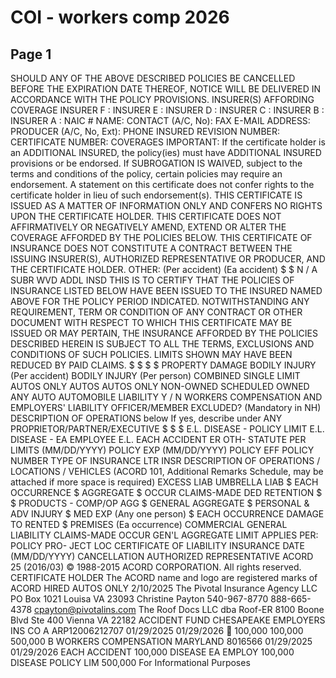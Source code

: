 # COI - workers comp 2026

## Page 1

SHOULD ANY OF THE ABOVE DESCRIBED POLICIES BE CANCELLED BEFORE
THE EXPIRATION DATE THEREOF, NOTICE WILL BE DELIVERED IN
ACCORDANCE WITH THE POLICY PROVISIONS.
INSURER(S) AFFORDING COVERAGE
INSURER F :
INSURER E :
INSURER D :
INSURER C :
INSURER B :
INSURER A :
NAIC #
NAME:
CONTACT
(A/C, No):
FAX
E-MAIL
ADDRESS:
PRODUCER
(A/C, No, Ext):
PHONE
INSURED
REVISION NUMBER:
CERTIFICATE NUMBER:
COVERAGES
IMPORTANT:  If the certificate holder is an ADDITIONAL INSURED, the policy(ies) must have ADDITIONAL INSURED provisions or be endorsed.
If SUBROGATION IS WAIVED, subject to the terms and conditions of the policy, certain policies may require an endorsement.  A statement on
this certificate does not confer rights to the certificate holder in lieu of such endorsement(s).
THIS CERTIFICATE IS ISSUED AS A MATTER OF INFORMATION ONLY AND CONFERS NO RIGHTS UPON THE CERTIFICATE HOLDER. THIS
CERTIFICATE DOES NOT AFFIRMATIVELY OR NEGATIVELY AMEND, EXTEND OR ALTER THE COVERAGE AFFORDED BY THE POLICIES
BELOW.  THIS CERTIFICATE OF INSURANCE DOES NOT CONSTITUTE A CONTRACT BETWEEN THE ISSUING INSURER(S), AUTHORIZED
REPRESENTATIVE OR PRODUCER, AND THE CERTIFICATE HOLDER.
OTHER:
(Per accident)
(Ea accident)
$
$
N / A
SUBR
WVD
ADDL
INSD
THIS IS TO CERTIFY THAT THE POLICIES OF INSURANCE LISTED BELOW HAVE BEEN ISSUED TO THE INSURED NAMED ABOVE FOR THE POLICY PERIOD
INDICATED.  NOTWITHSTANDING ANY REQUIREMENT, TERM OR CONDITION OF ANY CONTRACT OR OTHER DOCUMENT WITH RESPECT TO WHICH THIS
CERTIFICATE MAY BE ISSUED OR MAY PERTAIN, THE INSURANCE AFFORDED BY THE POLICIES DESCRIBED HEREIN IS SUBJECT TO ALL THE TERMS,
EXCLUSIONS AND CONDITIONS OF SUCH POLICIES. LIMITS SHOWN MAY HAVE BEEN REDUCED BY PAID CLAIMS.
$
$
$
$
PROPERTY DAMAGE
BODILY INJURY (Per accident)
BODILY INJURY (Per person)
COMBINED SINGLE LIMIT
AUTOS ONLY
AUTOS
AUTOS ONLY
NON-OWNED
SCHEDULED
OWNED
ANY AUTO
AUTOMOBILE LIABILITY
Y / N
WORKERS COMPENSATION
AND EMPLOYERS' LIABILITY
OFFICER/MEMBER EXCLUDED?
(Mandatory in NH)
DESCRIPTION OF OPERATIONS below
If yes, describe under
ANY PROPRIETOR/PARTNER/EXECUTIVE
$
$
$
E.L. DISEASE - POLICY LIMIT
E.L. DISEASE - EA EMPLOYEE
E.L. EACH ACCIDENT
ER
OTH-
STATUTE
PER
LIMITS
(MM/DD/YYYY)
POLICY EXP
(MM/DD/YYYY)
POLICY EFF
POLICY NUMBER
TYPE OF INSURANCE
LTR
INSR
DESCRIPTION OF OPERATIONS / LOCATIONS / VEHICLES  (ACORD 101, Additional Remarks Schedule, may be attached if more space is required)
EXCESS LIAB
UMBRELLA LIAB
$
EACH OCCURRENCE
$
AGGREGATE
$
OCCUR
CLAIMS-MADE
DED
RETENTION $
$
PRODUCTS - COMP/OP AGG
$
GENERAL AGGREGATE
$
PERSONAL & ADV INJURY
$
MED EXP (Any one person)
$
EACH OCCURRENCE
DAMAGE TO RENTED
$
PREMISES (Ea occurrence)
COMMERCIAL GENERAL LIABILITY
CLAIMS-MADE
OCCUR
GEN'L AGGREGATE LIMIT APPLIES PER:
POLICY
PRO-
JECT
LOC
CERTIFICATE OF LIABILITY INSURANCE
DATE (MM/DD/YYYY)
CANCELLATION
AUTHORIZED REPRESENTATIVE
ACORD 25 (2016/03)
© 1988-2015 ACORD CORPORATION.  All rights reserved.
CERTIFICATE HOLDER
The ACORD name and logo are registered marks of ACORD
HIRED
AUTOS ONLY
2/10/2025
The Pivotal Insurance Agency LLC
PO Box 1021
Louisa
VA 23093
Christine  Payton
540-967-8770
888-665-4378
cpayton@pivotalins.com
The Roof Docs LLC dba Roof-ER
8100 Boone Blvd Ste 400 
Vienna
VA 22182
ACCIDENT FUND
CHESAPEAKE EMPLOYERS INS CO
A
ARP12006212707
01/29/2025
01/29/2026

100,000
100,000
500,000
B
WORKERS COMPENSATION
MARYLAND
8016566
01/29/2025
01/29/2026
EACH ACCIDENT
100,000
DISEASE EA EMPLOY
100,000
DISEASE POLICY LIM
500,000
For Informational Purposes

